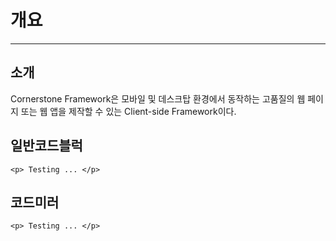<!--
layout: 'post'
section: 'Cornerstone Framework'
title: '개요'
outline: 'Cornerstone Framework은 모바일 및 데스크탑 환경에서 동작하는 고품질의 웹 페이지 또는 웹 앱을 제작할 수 있는 Client-side Framework이다...'
date: '2012-11-16'
tagstr: ''
subsection: 'Introduction'
order: '[1, 1]'
thumbnail: '1. Introduction.png'
-->

# 개요

----------

소개
---
Cornerstone Framework은 모바일 및 데스크탑 환경에서 동작하는 고품질의 웹 페이지 또는 웹 앱을 제작할 수 있는 Client-side Framework이다.

일반코드블럭
-----

``` cm , { "iframe-height" : '501px' , "iframe-min-height" : "201px" , "iframe-no-padding" : true }
<p> Testing ... </p>
```

코드미러
-----

``` cm , { "iframe-height" : '502px' , "iframe-min-height" : "202px" , "iframe-no-padding" : false }
<p> Testing ... </p>
```

